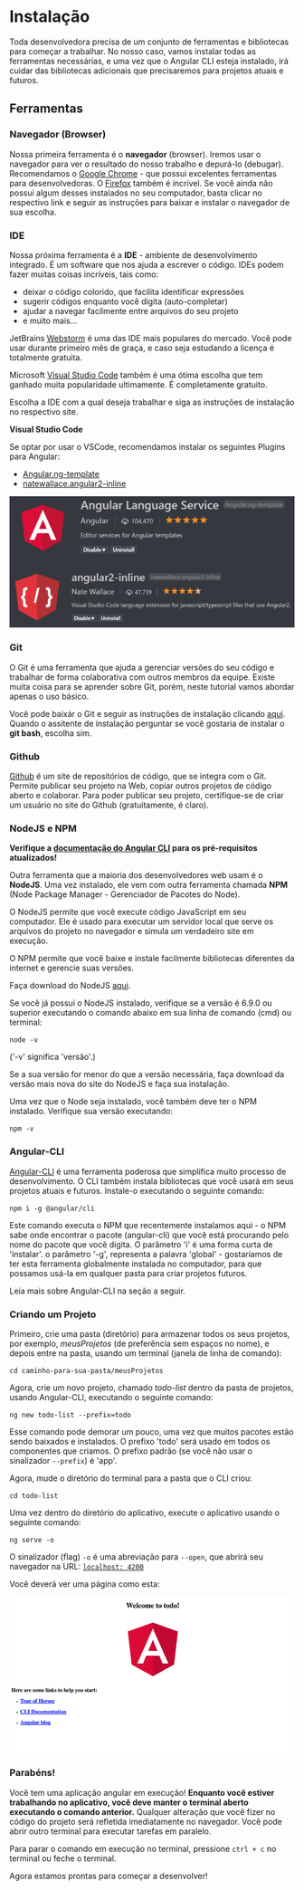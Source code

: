# Instalação

Toda desenvolvedora precisa de um conjunto de ferramentas e bibliotecas para começar a trabalhar. No nosso caso, vamos instalar todas as ferramentas necessárias, e uma vez que o Angular CLI esteja instalado, irá cuidar das bibliotecas adicionais que precisaremos para projetos atuais e futuros.

## Ferramentas

### Navegador (Browser)

Nossa primeira ferramenta é o **navegador** (browser). Iremos usar o navegador para ver o resultado do nosso trabalho e depurá-lo (debugar). Recomendamos o [Google Chrome](https://www.google.com/chrome/browser/desktop/) - que possui excelentes ferramentas para desenvolvedoras. O [Firefox](https://www.mozilla.org/en-US/firefox/new/) também é incrível. Se você ainda não possui algum desses instalados no seu computador, basta clicar no respectivo link e seguir as instruções para baixar e instalar o navegador de sua escolha.

### IDE

Nossa próxima ferramenta é a **IDE** - ambiente de desenvolvimento integrado. É um software que nos ajuda a escrever o código. IDEs podem fazer muitas coisas incríveis, tais como:

* deixar o código colorido, que facilita identificar expressões
* sugerir códigos enquanto você digita (auto-completar)
* ajudar a navegar facilmente entre arquivos do seu projeto
* e muito mais...

JetBrains [Webstorm](https://www.jetbrains.com/webstorm/download/) é uma das IDE mais populares do mercado. Você pode usar durante primeiro mês de graça, e caso seja estudando a licença é totalmente gratuita.

Microsoft [Visual Studio Code](https://code.visualstudio.com/) também é uma ótima escolha que tem ganhado muita popularidade ultimamente. É completamente gratuito.

Escolha a IDE com a qual deseja trabalhar e siga as instruções de instalação no respectivo site.

**Visual Studio Code**

Se optar por usar o VSCode, recomendamos instalar os seguintes Plugins para Angular:

- [Angular.ng-template](https://marketplace.visualstudio.com/items?itemName=Angular.ng-template)
- [natewallace.angular2-inline](https://marketplace.visualstudio.com/items?itemName=natewallace.angular2-inline)

![Angular Language Service e Angular2-inline plugins para VS Code](./assets/vscode-plugins.png)

### Git

O Git é uma ferramenta que ajuda a gerenciar versões do seu código e trabalhar de forma colaborativa com outros membros da equipe. Existe muita coisa para se aprender sobre Git, porém, neste tutorial vamos abordar apenas o uso básico.

Você pode baixár o Git e seguir as instruções de instalação clicando [aqui](https://git-scm.com/).
Quando o assitente de instalação perguntar se você gostaria de instalar o **git bash**, escolha sim.

### Github

[Github](https://github.com/) é um site de repositórios de código, que se integra com o Git. Permite publicar seu projeto na Web, copiar outros projetos de código aberto e colaborar. Para poder publicar seu projeto, certifique-se de criar um usuário no site do Github (gratuitamente, é claro).

### NodeJS e NPM

**Verifique a [documentação do Angular CLI](https://github.com/angular/angular-cli#prerequisites) para os pré-requisitos atualizados!**

Outra ferramenta que a maioria dos desenvolvedores web usam é o **NodeJS**. Uma vez instalado, ele vem com outra ferramenta chamada **NPM** (Node Package Manager - Gerenciador de Pacotes do Node).

O NodeJS permite que você execute código JavaScript em seu computador. Ele é usado para executar um servidor local que serve os arquivos do projeto no navegador e simula um verdadeiro site em execução.

O NPM permite que você baixe e instale facilmente bibliotecas diferentes da internet e gerencie suas versões.

Faça download do NodeJS [aqui](https://nodejs.org/en/).

Se você já possui o NodeJS instalado, verifique se a versão é 6.9.0 ou superior executando o comando abaixo em sua linha de comando (cmd) ou terminal:

```
node -v
```
\('-v' significa 'versão'.\)  

Se a sua versão for menor do que a versão necessária, faça download da versão mais nova do site do NodeJS e faça sua instalação.

Uma vez que o Node seja instalado, você também deve ter o NPM instalado. Verifique sua versão executando:

```
npm -v
```

### Angular-CLI

[Angular-CLI](https://github.com/angular/angular-cli) é uma ferramenta poderosa que simplifica muito processo de desenvolvimento. O CLI também instala bibliotecas que você usará em seus projetos atuais e futuros. Instale-o executando o seguinte comando:

```
npm i -g @angular/cli
```

Este comando executa o NPM que recentemente instalamos aqui - o NPM sabe onde encontrar o pacote (angular-cli) que você está procurando pelo nome do pacote que você digita.
O parâmetro 'i' é uma forma curta de 'instalar'.
o parâmetro '-g', representa a palavra 'global' - gostaríamos de ter esta ferramenta globalmente instalada no computador, para que possamos usá-la em qualquer pasta para criar projetos futuros.

Leia mais sobre Angular-CLI na seção a seguir.

### Criando um Projeto

Primeiro, crie uma pasta (diretório) para armazenar todos os seus projetos, por exemplo, _meusProjetos_ (de preferência sem espaços no nome), e depois entre na pasta, usando um terminal (janela de linha de comando):

```
cd caminho-para-sua-pasta/meusProjetos
```

Agora, crie um novo projeto, chamado _todo-list_ dentro da pasta de projetos, usando Angular-CLI, executando o seguinte comando:

```
ng new todo-list --prefix=todo
```

Esse comando pode demorar um pouco, uma vez que muitos pacotes estão sendo baixados e instalados.
O prefixo 'todo' será usado em todos os componentes que criamos. O prefixo padrão (se você não usar o sinalizador `--prefix`) é 'app'.

Agora, mude o diretório do terminal para a pasta que o CLI criou:

```
cd todo-list
```

Uma vez dentro do diretório do aplicativo, execute o aplicativo usando o seguinte comando:

```
ng serve -o
```

O sinalizador (flag) `-o` é uma abreviação para `--open`, que abrirá seu navegador na URL: [`localhost: 4200`](http://localhost:4200)

Você deverá ver uma página como esta:

![Tela de boas vindas padrão da aplicação Angular iniciada com a CLI](./assets/installation-result.png)

### Parabéns!

Você tem uma aplicação angular em execução! **Enquanto você estiver trabalhando no aplicativo, você deve manter o terminal aberto executando o comando anterior.** Qualquer alteração que você fizer no código do projeto será refletida imediatamente no navegador.
Você pode abrir outro terminal para executar tarefas em paralelo.

Para parar o comando em execução no terminal, pressione `ctrl + c` no terminal ou feche o terminal.

Agora estamos prontas para começar a desenvolver!